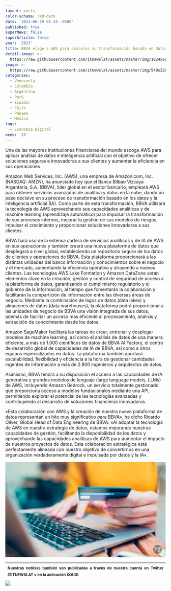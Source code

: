 ```yaml
---
layout: posts
color-schema: red-dark
date: '2023-06-19 05:34 -0500'
published: true
superNews: false
superArticle: false
year: '2023'
title: BBVA elige a AWS para acelerar su transformación basada en datos
detail-image: >-
  https://raw.githubusercontent.com/itnewslat/assets/master/img/1024x680/pago-tdc-online-g.jpg
image: >-
  https://raw.githubusercontent.com/itnewslat/assets/master/img/540x320/pago-tdc-online-p.jpg
categories:
  - Venezuela
  - Colombia
  - Argentina
  - Perú
  - Ecuador
  - Chile
  - Panama
  - Mexico
tags:
  - Economía Digital
week: '25'
---
```

Una de las mayores instituciones financieras del mundo escoge AWS para aplicar análisis de datos e inteligencia artificial con el objetivo de ofrecer soluciones seguras e innovadoras a sus clientes y aumentar la eficiencia en sus operaciones
 
Amazon Web Services, Inc. (AWS), una empresa de Amazon.com, Inc. (NASDAQ: AMZN), ha anunciado hoy que el Banco Bilbao Vizcaya Argentaria, S.A. (BBVA), líder global en el sector bancario, empleará AWS para obtener servicios avanzados de analítica y datos en la nube, dando un paso decisivo en su proceso de transformación basado en los datos y la inteligencia artificial (IA). Como parte de esta transformación, BBVA utilizará la tecnología de AWS aprovechando sus capacidades analíticas y de machine learning (aprendizaje automático) para impulsar la transformación de sus procesos internos, mejorar la gestión de sus modelos de riesgos, impulsar el crecimiento y proporcionar soluciones innovadoras a sus clientes.
 
BBVA hará uso de la extensa cartera de servicios analíticos y de IA de AWS en sus operaciones y también creará una nueva plataforma de datos que desplegará a nivel global, estableciendo un repositorio seguro de los datos de clientes y operaciones de BBVA. Esta plataforma proporcionará a las distintas unidades del banco información y conocimientos sobre el negocio y el mercado, aumentando la eficiencia operativa y atrayendo a nuevos clientes. Las tecnologías AWS Lake Formation y Amazon DataZone serán elementos clave en la creación, gestión y control de seguridad de acceso a la plataforma de datos, garantizando el cumplimiento regulatorio y el gobierno de la información, al tiempo que fomentarán la colaboración y facilitarán la compartición de información entre las diversas áreas de negocio. Mediante la combinación de lagos de datos (data lakes) y almacenes de datos (data warehouses), la plataforma podrá proporcionar a las unidades de negocio de BBVA una visión integrada de sus datos, además de facilitar un acceso más eficiente al procesamiento, análisis y extracción de conocimiento desde los datos.
 
Amazon SageMaker facilitará las tareas de crear, entrenar y desplegar modelos de machine learning, así como el análisis de datos de una manera eficiente, a más de 1.000 científicos de datos de BBVA AI Factory, el centro de desarrollo global de capacidades de IA de BBVA, así como a otros equipos especializados en datos. La plataforma también aportará escalabilidad, flexibilidad y eficiencia a la hora de gestionar cantidades ingentes de información a más de 2.800 ingenieros y arquitectos de datos.
 
Asimismo, BBVA tendrá a su disposición el acceso a las capacidades de IA generativa y grandes modelos de lenguaje (large language models, LLMs) de AWS, incluyendo Amazon Bedrock, un servicio totalmente gestionado que proporciona acceso a modelos fundacionales mediante una API, permitiendo explorar el potencial de las tecnologías avanzadas y contribuyendo al desarrollo de soluciones financieras innovadoras.
 
«Esta colaboración con AWS y la creación de nuestra nueva plataforma de datos representan un hito muy significativo para BBVA», ha dicho Ricardo Oliver, Global Head of Data Engineering de BBVA. «Al adoptar la tecnología de AWS en nuestra estrategia de datos, estamos mejorando nuestras capacidades de gestión, facilitando la disponibilidad de los datos y aprovechando las capacidades analíticas de AWS para aumentar el impacto de nuestros proyectos de datos. Esta colaboración estratégica está perfectamente alineada con nuestro objetivo de convertirnos en una organización verdaderamente digital e impulsada por datos y la IA».

![](https://raw.githubusercontent.com/itnewslat/assets/master/img/540x320/pago-tdc-online-p.jpg)

<table style="height: 42px;" width="569">
<tbody>
<tr>
<td style="text-align: justify;"><sub><strong>Nuestras noticias también son publicadas a través de nuestra cuenta en Twitter <a href="https://twitter.com/itnewslat?lang=es">@ITNEWSLAT</a> y en la aplicación <a href="https://squidapp.co/en/">SQUID</a></strong></sub></td>
</tr>
</tbody>
</table>
<img src="https://tracker.metricool.com/c3po.jpg?hash=56f88a41e39ab42c063cc51676587a04"/>